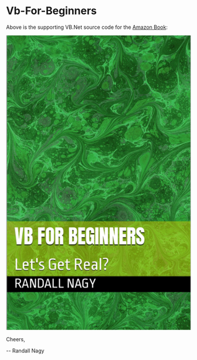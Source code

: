 # Vb-For-Beginners
Above is the supporting VB.Net source code for the [Amazon Book](https://www.amazon.com/dp/B09HRB796V):

![2012 Edition](https://github.com/soft9000/Vb-For-Beginners/blob/main/_Graphics/CoverAmazonKindle.png)

Cheers,

-- Randall Nagy

